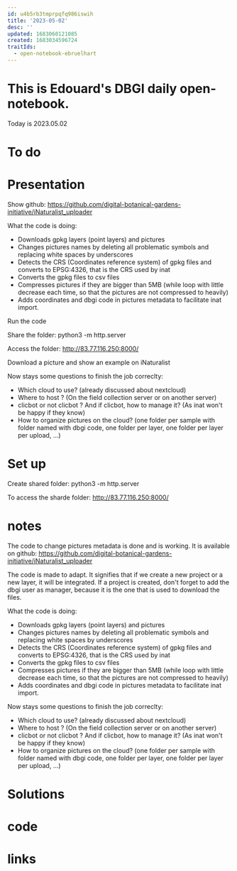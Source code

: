 ```yaml
---
id: u4b5rb3tmprpqfq986iswih
title: '2023-05-02'
desc: ''
updated: 1683060121085
created: 1683034596724
traitIds:
  - open-notebook-ebruelhart
---
```


# This is Edouard's DBGI daily open-notebook.

Today is 2023.05.02

# To do

# Presentation

Show github: https://github.com/digital-botanical-gardens-initiative/iNaturalist_uploader

What the code is doing:
- Downloads gpkg layers (point layers) and pictures
- Changes pictures names by deleting all problematic symbols and replacing white spaces by underscores
- Detects the CRS (Coordinates reference system) of gpkg files and converts to EPSG:4326, that is the CRS used by inat
- Converts the gpkg files to csv files
- Compresses pictures if they are bigger than 5MB (while loop with little decrease each time, so that the pictures are not compressed to heavily)
- Adds coordinates and dbgi code in pictures metadata to facilitate inat import.

Run the code

Share the folder: python3 -m http.server

Access the folder: http://83.77.116.250:8000/

Download a picture and show an example on iNaturalist

Now stays some questions to finish the job correclty:
- Which cloud to use? (already discussed about nextcloud)
- Where to host ? (On the field collection server or on another server)
- clicbot or not clicbot ? And if clicbot, how to manage it? (As inat won't be happy if they know)
- How to organize pictures on the cloud? (one folder per sample with folder named with dbgi code, one folder per layer, one folder per layer per upload, ...)

# Set up

Create shared folder:
python3 -m http.server

To access the sharde folder:
http://83.77.116.250:8000/

# notes

The code to change pictures metadata is done and is working. It is available on github: https://github.com/digital-botanical-gardens-initiative/iNaturalist_uploader

The code is made to adapt. It signifies that if we create a new project or a new layer, it will be integrated. If a project is created, don't forget to add the dbgi user as manager, because it is the one that is used to download the files.

What the code is doing:
- Downloads gpkg layers (point layers) and pictures
- Changes pictures names by deleting all problematic symbols and replacing white spaces by underscores
- Detects the CRS (Coordinates reference system) of gpkg files and converts to EPSG:4326, that is the CRS used by inat
- Converts the gpkg files to csv files
- Compresses pictures if they are bigger than 5MB (while loop with little decrease each time, so that the pictures are not compressed to heavily)
- Adds coordinates and dbgi code in pictures metadata to facilitate inat import.

Now stays some questions to finish the job correclty:
- Which cloud to use? (already discussed about nextcloud)
- Where to host ? (On the field collection server or on another server)
- clicbot or not clicbot ? And if clicbot, how to manage it? (As inat won't be happy if they know)
- How to organize pictures on the cloud? (one folder per sample with folder named with dbgi code, one folder per layer, one folder per layer per upload, ...)

# Solutions



# code

# links

